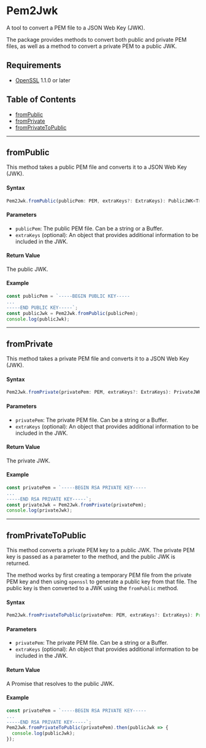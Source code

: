 # Pem2Jwk

A tool to convert a PEM file to a JSON Web Key (JWK).

The package provides methods to convert both public and private PEM files, as well as a method to convert a private PEM to a public JWK.

## Requirements

- [OpenSSL](https://www.openssl.org/docs/man1.1.0/man3/RSA_generate_key.html) 1.1.0 or later

## Table of Contents

- [fromPublic](#frompublic)
- [fromPrivate](#fromprivate)
- [fromPrivateToPublic](#fromprivatetopublic)

---

## fromPublic

This method takes a public PEM file and converts it to a JSON Web Key (JWK).

#### Syntax

```typescript
Pem2Jwk.fromPublic(publicPem: PEM, extraKeys?: ExtraKeys): PublicJWK<T>
```

#### Parameters

- `publicPem`: The public PEM file. Can be a string or a Buffer.
- `extraKeys` (optional): An object that provides additional information to be included in the JWK.

#### Return Value

The public JWK.

#### Example

```typescript
const publicPem = `-----BEGIN PUBLIC KEY-----
...
-----END PUBLIC KEY-----`;
const publicJwk = Pem2Jwk.fromPublic(publicPem);
console.log(publicJwk);
```

---

## fromPrivate

This method takes a private PEM file and converts it to a JSON Web Key (JWK).

#### Syntax

```typescript
Pem2Jwk.fromPrivate(privatePem: PEM, extraKeys?: ExtraKeys): PrivateJWK<T>
```

#### Parameters

- `privatePem`: The private PEM file. Can be a string or a Buffer.
- `extraKeys` (optional): An object that provides additional information to be included in the JWK.

#### Return Value

The private JWK.

#### Example

```typescript
const privatePem = `-----BEGIN RSA PRIVATE KEY-----
...
-----END RSA PRIVATE KEY-----`;
const privateJwk = Pem2Jwk.fromPrivate(privatePem);
console.log(privateJwk);
```

---

## fromPrivateToPublic

This method converts a private PEM key to a public JWK. The private PEM key is passed as a parameter to the method, and the public JWK is returned.

The method works by first creating a temporary PEM file from the private PEM key and then using `openssl` to generate a public key from that file. The public key is then converted to a JWK using the `fromPublic` method.

#### Syntax

```typescript
Pem2Jwk.fromPrivateToPublic(privatePem: PEM, extraKeys?: ExtraKeys): Promise<PublicJWK<T>>
```

#### Parameters

- `privatePem`: The private PEM file. Can be a string or a Buffer.
- `extraKeys` (optional): An object that provides additional information to be included in the JWK.

#### Return Value

A Promise that resolves to the public JWK.

#### Example

```typescript
const privatePem = `-----BEGIN RSA PRIVATE KEY-----
...
-----END RSA PRIVATE KEY-----`;
Pem2Jwk.fromPrivateToPublic(privatePem).then(publicJwk => {
  console.log(publicJwk);
});
```

